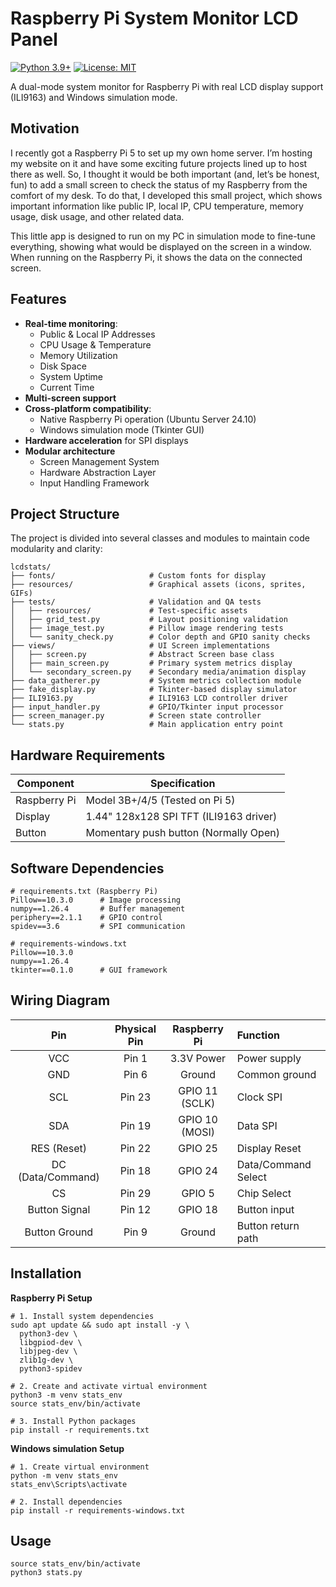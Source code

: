 # Raspberry Pi System Monitor LCD Panel

[![Python 3.9+](https://img.shields.io/badge/python-3.9%2B-blue)](https://www.python.org/)
[![License: MIT](https://img.shields.io/badge/License-MIT-yellow.svg)](LICENSE)

A dual-mode system monitor for Raspberry Pi with real LCD display support (ILI9163) and Windows simulation mode.

## Motivation

I recently got a Raspberry Pi 5 to set up my own home server. I’m hosting my website on it and have some exciting future projects lined up to host there as well. So, I thought it would be both important (and, let’s be honest, fun) to add a small screen to check the status of my Raspberry from the comfort of my desk. To do that, I developed this small project, which shows important information like public IP, local IP, CPU temperature, memory usage, disk usage, and other related data.

This little app is designed to run on my PC in simulation mode to fine-tune everything, showing what would be displayed on the screen in a window. When running on the Raspberry Pi, it shows the data on the connected screen.

## Features

- **Real-time monitoring**:
  - Public & Local IP Addresses
  - CPU Usage & Temperature
  - Memory Utilization
  - Disk Space
  - System Uptime
  - Current Time
- **Multi-screen support**
- **Cross-platform compatibility**:
  - Native Raspberry Pi operation (Ubuntu Server 24.10)
  - Windows simulation mode (Tkinter GUI)
- **Hardware acceleration** for SPI displays
- **Modular architecture**
  - Screen Management System
  - Hardware Abstraction Layer
  - Input Handling Framework

## Project Structure

The project is divided into several classes and modules to maintain code modularity and clarity:

```
lcdstats/
├── fonts/                     # Custom fonts for display
├── resources/                 # Graphical assets (icons, sprites, GIFs)
├── tests/                     # Validation and QA tests
│   ├── resources/             # Test-specific assets
│   ├── grid_test.py           # Layout positioning validation
│   ├── image_test.py          # Pillow image rendering tests
│   └── sanity_check.py        # Color depth and GPIO sanity checks
├── views/                     # UI Screen implementations
│   ├── screen.py              # Abstract Screen base class
│   ├── main_screen.py         # Primary system metrics display
│   └── secondary_screen.py    # Secondary media/animation display
├── data_gatherer.py           # System metrics collection module
├── fake_display.py            # Tkinter-based display simulator
├── ILI9163.py                 # ILI9163 LCD controller driver
├── input_handler.py           # GPIO/Tkinter input processor
├── screen_manager.py          # Screen state controller
└── stats.py                   # Main application entry point
```

## Hardware Requirements

| Component    | Specification                          |
| ------------ | -------------------------------------- |
| Raspberry Pi | Model 3B+/4/5 (Tested on Pi 5)         |
| Display      | 1.44" 128x128 SPI TFT (ILI9163 driver) |
| Button       | Momentary push button (Normally Open)  |

## Software Dependencies

```
# requirements.txt (Raspberry Pi)
Pillow==10.3.0      # Image processing
numpy==1.26.4       # Buffer management
periphery==2.1.1    # GPIO control
spidev==3.6         # SPI communication

# requirements-windows.txt
Pillow==10.3.0
numpy==1.26.4
tkinter==0.1.0      # GUI framework
```

## Wiring Diagram

|        Pin        | Physical Pin |  Raspberry Pi  | Function            |
| :---------------: | :----------: | :------------: | :------------------ |
|        VCC        |    Pin 1     |   3.3V Power   | Power supply        |
|        GND        |    Pin 6     |     Ground     | Common ground       |
|        SCL        |    Pin 23    | GPIO 11 (SCLK) | Clock SPI           |
|        SDA        |    Pin 19    | GPIO 10 (MOSI) | Data SPI            |
|    RES (Reset)    |    Pin 22    |    GPIO 25     | Display Reset       |
| DC (Data/Command) |    Pin 18    |    GPIO 24     | Data/Command Select |
|        CS         |    Pin 29    |     GPIO 5     | Chip Select         |
|   Button Signal   |    Pin 12    |    GPIO 18     | Button input        |
|   Button Ground   |    Pin 9     |     Ground     | Button return path  |

## Installation

**Raspberry Pi Setup**

```
# 1. Install system dependencies
sudo apt update && sudo apt install -y \
  python3-dev \
  libgpiod-dev \
  libjpeg-dev \
  zlib1g-dev \
  python3-spidev

# 2. Create and activate virtual environment
python3 -m venv stats_env
source stats_env/bin/activate

# 3. Install Python packages
pip install -r requirements.txt
```

**Windows simulation Setup**

```
# 1. Create virtual environment
python -m venv stats_env
stats_env\Scripts\activate

# 2. Install dependencies
pip install -r requirements-windows.txt
```

## Usage

```
source stats_env/bin/activate
python3 stats.py
```
